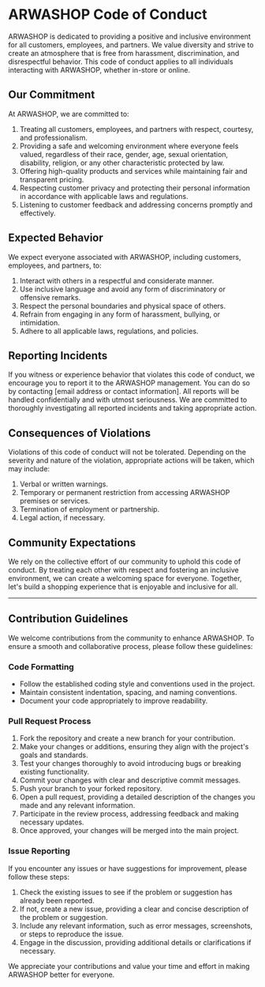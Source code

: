 # ARWASHOP Code of Conduct

ARWASHOP is dedicated to providing a positive and inclusive environment for all customers, employees, and partners. We value diversity and strive to create an atmosphere that is free from harassment, discrimination, and disrespectful behavior. This code of conduct applies to all individuals interacting with ARWASHOP, whether in-store or online.

## Our Commitment

At ARWASHOP, we are committed to:

1. Treating all customers, employees, and partners with respect, courtesy, and professionalism.
2. Providing a safe and welcoming environment where everyone feels valued, regardless of their race, gender, age, sexual orientation, disability, religion, or any other characteristic protected by law.
3. Offering high-quality products and services while maintaining fair and transparent pricing.
4. Respecting customer privacy and protecting their personal information in accordance with applicable laws and regulations.
5. Listening to customer feedback and addressing concerns promptly and effectively.

## Expected Behavior

We expect everyone associated with ARWASHOP, including customers, employees, and partners, to:

1. Interact with others in a respectful and considerate manner.
2. Use inclusive language and avoid any form of discriminatory or offensive remarks.
3. Respect the personal boundaries and physical space of others.
4. Refrain from engaging in any form of harassment, bullying, or intimidation.
5. Adhere to all applicable laws, regulations, and policies.

## Reporting Incidents

If you witness or experience behavior that violates this code of conduct, we encourage you to report it to the ARWASHOP management. You can do so by contacting [email address or contact information]. All reports will be handled confidentially and with utmost seriousness. We are committed to thoroughly investigating all reported incidents and taking appropriate action.

## Consequences of Violations

Violations of this code of conduct will not be tolerated. Depending on the severity and nature of the violation, appropriate actions will be taken, which may include:

1. Verbal or written warnings.
2. Temporary or permanent restriction from accessing ARWASHOP premises or services.
3. Termination of employment or partnership.
4. Legal action, if necessary.

## Community Expectations

We rely on the collective effort of our community to uphold this code of conduct. By treating each other with respect and fostering an inclusive environment, we can create a welcoming space for everyone. Together, let's build a shopping experience that is enjoyable and inclusive for all.

---

## Contribution Guidelines

We welcome contributions from the community to enhance ARWASHOP. To ensure a smooth and collaborative process, please follow these guidelines:

### Code Formatting

- Follow the established coding style and conventions used in the project.
- Maintain consistent indentation, spacing, and naming conventions.
- Document your code appropriately to improve readability.

### Pull Request Process

1. Fork the repository and create a new branch for your contribution.
2. Make your changes or additions, ensuring they align with the project's goals and standards.
3. Test your changes thoroughly to avoid introducing bugs or breaking existing functionality.
4. Commit your changes with clear and descriptive commit messages.
5. Push your branch to your forked repository.
6. Open a pull request, providing a detailed description of the changes you made and any relevant information.
7. Participate in the review process, addressing feedback and making necessary updates.
8. Once approved, your changes will be merged into the main project.

### Issue Reporting

If you encounter any issues or have suggestions for improvement, please follow these steps:

1. Check the existing issues to see if the problem or suggestion has already been reported.
2. If not, create a new issue, providing a clear and concise description of the problem or suggestion.
3. Include any relevant information, such as error messages, screenshots, or steps to reproduce the issue.
4. Engage in the discussion, providing additional details or clarifications if necessary.

We appreciate your contributions and value your time and effort in making ARWASHOP better for everyone.
